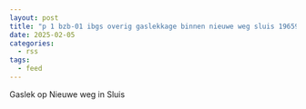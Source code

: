 ```yaml
---
layout: post
title: "p 1 bzb-01 ibgs overig gaslekkage binnen nieuwe weg sluis 196595 196533"
date: 2025-02-05
categories: 
  - rss
tags: 
  - feed
---
```


Gaslek op Nieuwe weg in Sluis
